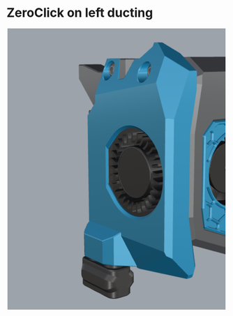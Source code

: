 # ZeroClick on left ducting
<p align="center"><img width="500" src="assets/ZeroClick_left_duct.png"></p>
